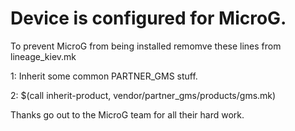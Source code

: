 # Device is configured for MicroG.

To prevent MicroG from being installed remomve
these lines from lineage_kiev.mk

 1: Inherit some common PARTNER_GMS stuff.
 
 2: $(call inherit-product, vendor/partner_gms/products/gms.mk)

 Thanks go out to the MicroG team for all their hard work.


